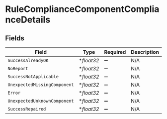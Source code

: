 # RuleComplianceComponentComplianceDetails


## Fields

| Field                        | Type                         | Required                     | Description                  | Example                      |
| ---------------------------- | ---------------------------- | ---------------------------- | ---------------------------- | ---------------------------- |
| `SuccessAlreadyOK`           | **float32*                   | :heavy_minus_sign:           | N/A                          | 66.67                        |
| `NoReport`                   | **float32*                   | :heavy_minus_sign:           | N/A                          | 0                            |
| `SuccessNotApplicable`       | **float32*                   | :heavy_minus_sign:           | N/A                          | 33.33                        |
| `UnexpectedMissingComponent` | **float32*                   | :heavy_minus_sign:           | N/A                          | 0                            |
| `Error`                      | **float32*                   | :heavy_minus_sign:           | N/A                          | 0                            |
| `UnexpectedUnknownComponent` | **float32*                   | :heavy_minus_sign:           | N/A                          | 0                            |
| `SuccessRepaired`            | **float32*                   | :heavy_minus_sign:           | N/A                          | 0                            |